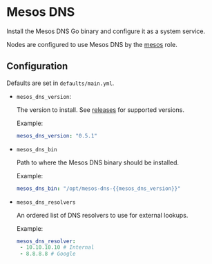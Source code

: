 # Mesos DNS

Install the Mesos DNS Go binary and configure it as a system service.

Nodes are configured to use Mesos DNS by the [mesos](../mesos/README.md) role.

## Configuration

Defaults are set in `defaults/main.yml`.

 - `mesos_dns_version`:

   The version to install. See
   [releases](https://github.com/mesosphere/mesos-dns/releases) for supported
   versions.

   Example:
   ```yaml
   mesos_dns_version: "0.5.1"
   ```

 - `mesos_dns_bin`

   Path to where the Mesos DNS binary should be installed.

   Example:
   ```yaml
   mesos_dns_bin: "/opt/mesos-dns-{{mesos_dns_version}}"
   ```

 - `mesos_dns_resolvers`

   An ordered list of DNS resolvers to use for external lookups. 

   Example:
   ```yaml
   mesos_dns_resolver:
    - 10.10.10.10 # Internal
    - 8.8.8.8 # Google
   ```
